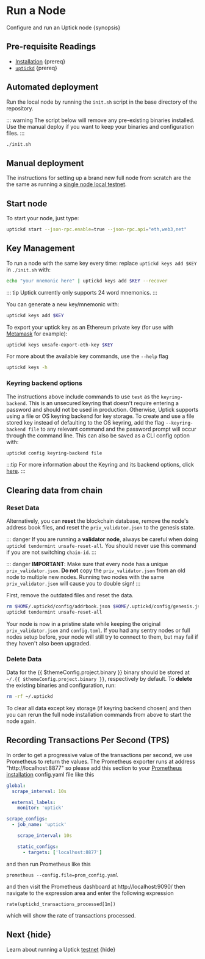 <!--
order: 4
-->

# Run a Node

Configure and run an Uptick node {synopsis}

## Pre-requisite Readings

- [Installation](./installation.md) {prereq}
- [`uptickd`](./binary.md) {prereq}

## Automated deployment

Run the local node by running the `init.sh` script in the base directory of the repository.

::: warning
The script below will remove any pre-existing binaries installed. Use the manual deploy if you want
to keep your binaries and configuration files.
:::

```bash
./init.sh
```

## Manual deployment

The instructions for setting up a brand new full node from scratch are the the same as running a
[single node local testnet](./../guides/localnet/single_node.md#manual-localnet).

## Start node

To start your node, just type:

```bash
uptickd start --json-rpc.enable=true --json-rpc.api="eth,web3,net"
```

## Key Management

To run a node with the same key every time: replace `uptickd keys add $KEY` in `./init.sh` with:

```bash
echo "your mnemonic here" | uptickd keys add $KEY --recover
```

::: tip
Uptick currently only supports 24 word mnemonics.
:::

You can generate a new key/mnemonic with:

```bash
uptickd keys add $KEY
```

To export your uptick key as an Ethereum private key (for use with [Metamask](./../guides/keys-wallets/metamask) for example):

```bash
uptickd keys unsafe-export-eth-key $KEY
```

For more about the available key commands, use the `--help` flag

```bash
uptickd keys -h
```

### Keyring backend options

The instructions above include commands to use `test` as the `keyring-backend`. This is an unsecured
keyring that doesn't require entering a password and should not be used in production. Otherwise,
Uptick supports using a file or OS keyring backend for key storage. To create and use a file
stored key instead of defaulting to the OS keyring, add the flag `--keyring-backend file` to any
relevant command and the password prompt will occur through the command line. This can also be saved
as a CLI config option with:

```bash
uptickd config keyring-backend file
```

:::tip
For more information about the Keyring and its backend options, click [here](./../guides/keys-wallets/keyring).
:::

## Clearing data from chain

### Reset Data

Alternatively, you can **reset** the blockchain database, remove the node's address book files, and reset the `priv_validator.json` to the genesis state.

::: danger
If you are running a **validator node**, always be careful when doing `uptickd tendermint unsafe-reset-all`. You should never use this command if you are not switching `chain-id`.
:::

::: danger
**IMPORTANT**: Make sure that every node has a unique `priv_validator.json`. **Do not** copy the `priv_validator.json` from an old node to multiple new nodes. Running two nodes with the same `priv_validator.json` will cause you to double sign!
:::

First, remove the outdated files and reset the data.

```bash
rm $HOME/.uptickd/config/addrbook.json $HOME/.uptickd/config/genesis.json
uptickd tendermint unsafe-reset-all
```

Your node is now in a pristine state while keeping the original `priv_validator.json` and `config.toml`. If you had any sentry nodes or full nodes setup before, your node will still try to connect to them, but may fail if they haven't also been upgraded.

### Delete Data

Data for the {{ $themeConfig.project.binary }} binary should be stored at `~/.{{ $themeConfig.project.binary }}`, respectively by default. To **delete** the existing binaries and configuration, run:

```bash
rm -rf ~/.uptickd
```

To clear all data except key storage (if keyring backend chosen) and then you can rerun the full node installation commands from above to start the node again.

## Recording Transactions Per Second (TPS)
In order to get a progressive value of the transactions per second, we use Prometheus to return the values.
The Prometheus exporter runs at address "http://localhost:8877" so please add this section to your [Prometheus installation](https://opencensus.io/codelabs/prometheus/#1) config.yaml file like this
```yaml
global:
  scrape_interval: 10s

  external_labels:
    monitor: 'uptick'

scrape_configs:
  - job_name: 'uptick'

    scrape_interval: 10s

    static_configs:
      - targets: ['localhost:8877']
```

and then run Prometheus like this
```shell
prometheus --config.file=prom_config.yaml
```

and then visit the Prometheus dashboard at http://localhost:9090/ then navigate to the expression area and enter the following expression

```shell
rate(uptickd_transactions_processed[1m])
```

which will show the rate of transactions processed.

## Next {hide}

Learn about running a Uptick [testnet](./testnet.md) {hide}
